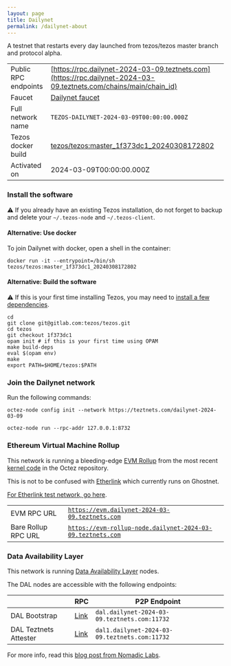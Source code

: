 ```yaml
---
layout: page
title: Dailynet
permalink: /dailynet-about
---
```


A testnet that restarts every day launched from tezos/tezos master branch and protocol alpha.

| | |
|-------|---------------------|
| Public RPC endpoints | [https://rpc.dailynet-2024-03-09.teztnets.com](https://rpc.dailynet-2024-03-09.teztnets.com/chains/main/chain_id)<br/> |
| Faucet | [Dailynet faucet](https://faucet.dailynet-2024-03-09.teztnets.com) |
| Full network name | `TEZOS-DAILYNET-2024-03-09T00:00:00.000Z` |
| Tezos docker build | [tezos/tezos:master_1f373dc1_20240308172802](https://hub.docker.com/r/tezos/tezos/tags?page=1&ordering=last_updated&name=master_1f373dc1_20240308172802) |
| Activated on | 2024-03-09T00:00:00.000Z |





### Install the software

⚠️  If you already have an existing Tezos installation, do not forget to backup and delete your `~/.tezos-node` and `~/.tezos-client`.



#### Alternative: Use docker

To join Dailynet with docker, open a shell in the container:

```
docker run -it --entrypoint=/bin/sh tezos/tezos:master_1f373dc1_20240308172802
```

#### Alternative: Build the software

⚠️  If this is your first time installing Tezos, you may need to [install a few dependencies](https://tezos.gitlab.io/introduction/howtoget.html#setting-up-the-development-environment-from-scratch).

```
cd
git clone git@gitlab.com:tezos/tezos.git
cd tezos
git checkout 1f373dc1
opam init # if this is your first time using OPAM
make build-deps
eval $(opam env)
make
export PATH=$HOME/tezos:$PATH
```

### Join the Dailynet network

Run the following commands:

```
octez-node config init --network https://teztnets.com/dailynet-2024-03-09

octez-node run --rpc-addr 127.0.0.1:8732
```


### Ethereum Virtual Machine Rollup

This network is running a bleeding-edge [EVM Rollup](https://docs.etherlink.com/welcome/what-is-etherlink) from the most recent [kernel code](https://gitlab.com/tezos/tezos/-/tree/master/etherlink) in the Octez repository.

This is not to be confused with [Etherlink](https://docs.etherlink.com/get-started/connect-your-wallet-to-etherlink) which currently runs on Ghostnet.

[For Etherlink test network, go here](https://docs.etherlink.com/get-started/connect-your-wallet-to-etherlink).

| | |
|-------|---------------------|
| EVM RPC URL | [`https://evm.dailynet-2024-03-09.teztnets.com`](https://evm.dailynet-2024-03-09.teztnets.com) |
| Bare Rollup RPC URL | [`https://evm-rollup-node.dailynet-2024-03-09.teztnets.com`](https://evm-rollup-node.dailynet-2024-03-09.teztnets.com/global/block/head) |




### Data Availability Layer

This network is running [Data Availability Layer](https://tezos.gitlab.io/shell/dal.html) nodes.


The DAL nodes are accessible with the following endpoints:

| | RPC | P2P Endpoint |
|------------|---------|--------------|
| DAL Bootstrap | [Link](https://dal-bootstrap-rpc.dailynet-2024-03-09.teztnets.com/p2p/gossipsub/scores) | `dal.dailynet-2024-03-09.teztnets.com:11732` |
| DAL Teztnets Attester | [Link](https://dal-attester-rpc.dailynet-2024-03-09.teztnets.com/p2p/gossipsub/scores) | `dal1.dailynet-2024-03-09.teztnets.com:11732` |


For more info, read this [blog post from Nomadic Labs](https://research-development.nomadic-labs.com/data-availability-layer-tezos.html).



